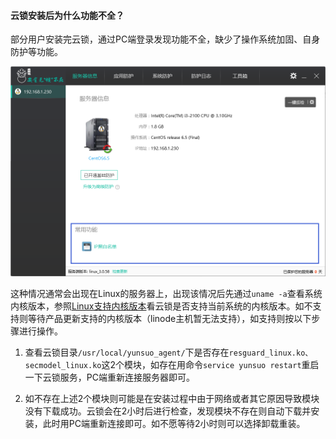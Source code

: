 #### 云锁安装后为什么功能不全？

部分用户安装完云锁，通过PC端登录发现功能不全，缺少了操作系统加固、自身防护等功能。

![](/assets/q_37_1.png)

这种情况通常会出现在Linux的服务器上，出现该情况后先通过`uname -a`查看系统内核版本，参照[Linux支持内核版本](http://help.yunsuo.com.cn/guide/Ker_README.html)看云锁是否支持当前系统的内核版本。如不支持则等待产品更新支持的内核版本（linode主机暂无法支持），如支持则按以下步骤进行操作。

1. 查看云锁目录`/usr/local/yunsuo_agent/`下是否存在`resguard_linux.ko、secmodel_linux.ko`这2个模块，如存在用命令`service yunsuo restart`重启一下云锁服务，PC端重新连接服务器即可。

2. 如不存在上述2个模块则可能是在安装过程中由于网络或者其它原因导致模块没有下载成功。云锁会在2小时后进行检查，发现模块不存在则自动下载并安装，此时用PC端重新连接即可。如不愿等待2小时则可以选择卸载重装。



